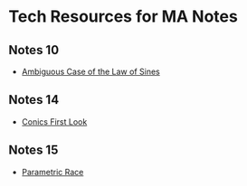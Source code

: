 # Tech Resources for MA Notes

## Notes 10
* [Ambiguous Case of the Law of Sines](https://www.geogebra.org/m/cbjdbtfq)

## Notes 14
* [Conics First Look](https://www.geogebra.org/classic/s5m9ffse)

## Notes 15
* [Parametric Race](https://www.geogebra.org/classic/mgaaa2rz)
